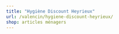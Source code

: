 ```yaml
---
title: "Hygiène Discount Heyrieux"
url: /valencin/hygiene-discount-heyrieux/
shop: articles ménagers
---
```

